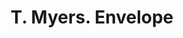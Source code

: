 ---
doi: 10.7916/D8HQ5B2V
date_other: unknown
date_other_textual: unknown
form: printed ephemera
genre:
- Envelopes
name:
- T. Myers
object_in_context_url: https://biggert.cul.columbia.edu/items/view/ave_biggert_01446
subject_hierarchical_geographic:
- Philadelphia, Pennsylvania, United States
subject_name:
- T. Myers
title: T. Myers. Envelope
sort_title: T. Myers. Envelope
call_number: ave_biggert_01446
coordinates:
- 40.00944444444445,-75.13333333333334
pid: ave_biggert_01446
identifiers: ave_biggert_01446
canvas_id: ldpd:396707
permalink: "/items/ave_biggert_01446/"
layout: iiif-image-page
---